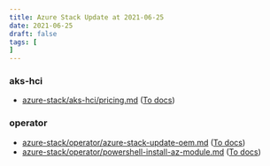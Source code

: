 ```yaml
---
title: Azure Stack Update at 2021-06-25
date: 2021-06-25
draft: false
tags: [
]
---
```


### aks-hci
- [azure-stack/aks-hci/pricing.md](https://github.com/MicrosoftDocs/azure-stack-docs/compare/e81179a..f0a97a3#diff-ffbe4bc7b3bf08a07f37261c67ce3b26086d729774a8b5dfb7b20f1b1f114bf3) ([To docs](https://docs.microsoft.com/en-us/azure-stack/aks-hci/pricing?WT.mc_id=AZ-MVP-5003408))
    
### operator
- [azure-stack/operator/azure-stack-update-oem.md](https://github.com/MicrosoftDocs/azure-stack-docs/compare/e81179a..f0a97a3#diff-e6500f72746c0bb1d8e7e49897d2c92026d98bf14fa965d58ee20a05d2c5fce6) ([To docs](https://docs.microsoft.com/en-us/azure-stack/operator/azure-stack-update-oem?WT.mc_id=AZ-MVP-5003408))
- [azure-stack/operator/powershell-install-az-module.md](https://github.com/MicrosoftDocs/azure-stack-docs/compare/e81179a..f0a97a3#diff-30850e7d5f4d10e14e37ab1d18daa6f030b59777fa195d031c5297a98065c28a) ([To docs](https://docs.microsoft.com/en-us/azure-stack/operator/powershell-install-az-module?WT.mc_id=AZ-MVP-5003408))
    
